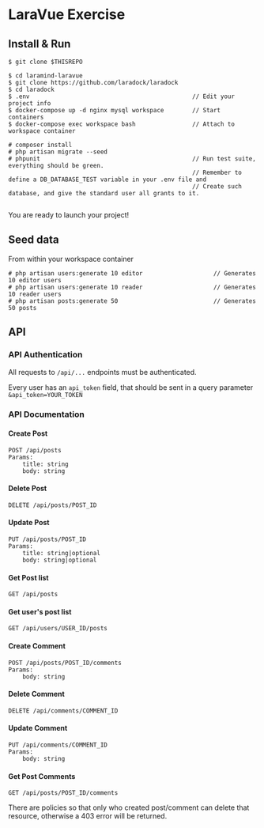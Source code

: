 # LaraVue Exercise

## Install & Run

```
$ git clone $THISREPO

$ cd laramind-laravue
$ git clone https://github.com/laradock/laradock
$ cd laradock
$ .env                                              // Edit your project info
$ docker-compose up -d nginx mysql workspace        // Start containers 
$ docker-compose exec workspace bash                // Attach to workspace container

# composer install
# php artisan migrate --seed
# phpunit                                           // Run test suite, everything should be green. 
                                                    // Remember to define a DB_DATABASE_TEST variable in your .env file and
                                                    // Create such database, and give the standard user all grants to it. 
 
```

You are ready to launch your project!

## Seed data

From within your workspace container

```
# php artisan users:generate 10 editor                    // Generates 10 editor users
# php artisan users:generate 10 reader                    // Generates 10 reader users
# php artisan posts:generate 50                           // Generates 50 posts
```

## API

### API Authentication

All requests to `/api/...` endpoints must be authenticated. 

Every user has an `api_token` field, that should be sent in a query parameter `&api_token=YOUR_TOKEN`

### API Documentation

#### Create Post

```
POST /api/posts
Params:
    title: string
    body: string
```

#### Delete Post

```
DELETE /api/posts/POST_ID
```

#### Update Post

```
PUT /api/posts/POST_ID
Params:
    title: string|optional
    body: string|optional   
```

#### Get Post list
```
GET /api/posts
```

#### Get user's post list
```
GET /api/users/USER_ID/posts
```

#### Create Comment

```
POST /api/posts/POST_ID/comments
Params:
    body: string
```

#### Delete Comment

```
DELETE /api/comments/COMMENT_ID
```

#### Update Comment

```
PUT /api/comments/COMMENT_ID
Params:
    body: string   
```

#### Get Post Comments
```
GET /api/posts/POST_ID/comments
```

There are policies so that only who created post/comment can delete that resource, otherwise a 403 error will be returned.


